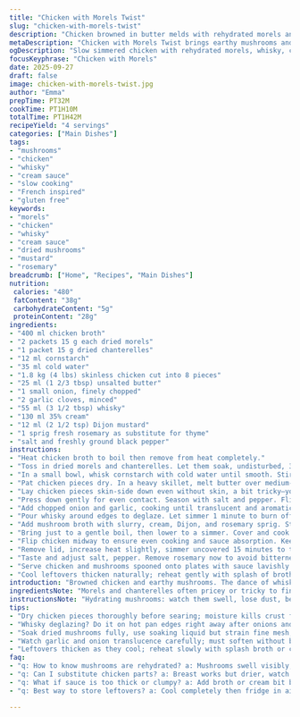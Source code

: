 ```yaml
---
title: "Chicken with Morels Twist"
slug: "chicken-with-morels-twist"
description: "Chicken browned in butter melds with rehydrated morels and dried chanterelles steeped in chicken broth. Whisky deglazes, cream and Dijon lift the sauce. Cornstarch slurry thickens gently during a low simmer. Mushrooms add deep earthiness while mustard brightens edges. Slow simmer softens chicken, melding flavors with sauce reduction. Visual cues — golden seared chicken skin replaced by tender, opaque meat. Aromas evolve from raw garlic sharpness to soothing buttery mushroom notes. A touch of rosemary swapped for traditional thyme; pairs well with green beans or roasted root veg. Gluten free, nut free, egg free. Classic techniques with a subtle twist, slight time shifts, and mindful ingredient swaps."
metaDescription: "Chicken with Morels Twist brings earthy mushrooms and whisky cream sauce. Slow simmer melds tender chicken with rich, layered mushroom flavor."
ogDescription: "Slow simmered chicken with rehydrated morels, whisky, cream, and mustard sauce. Rustic earthiness meets bright edges for a layered experience."
focusKeyphrase: "Chicken with Morels"
date: 2025-09-27
draft: false
image: chicken-with-morels-twist.jpg
author: "Emma"
prepTime: PT32M
cookTime: PT1H10M
totalTime: PT1H42M
recipeYield: "4 servings"
categories: ["Main Dishes"]
tags:
- "mushrooms"
- "chicken"
- "whisky"
- "cream sauce"
- "slow cooking"
- "French inspired"
- "gluten free"
keywords:
- "morels"
- "chicken"
- "whisky"
- "cream sauce"
- "dried mushrooms"
- "mustard"
- "rosemary"
breadcrumb: ["Home", "Recipes", "Main Dishes"]
nutrition: 
 calories: "480"
 fatContent: "38g"
 carbohydrateContent: "5g"
 proteinContent: "28g"
ingredients:
- "400 ml chicken broth"
- "2 packets 15 g each dried morels"
- "1 packet 15 g dried chanterelles"
- "12 ml cornstarch"
- "35 ml cold water"
- "1.8 kg (4 lbs) skinless chicken cut into 8 pieces"
- "25 ml (1 2/3 tbsp) unsalted butter"
- "1 small onion, finely chopped"
- "2 garlic cloves, minced"
- "55 ml (3 1/2 tbsp) whisky"
- "130 ml 35% cream"
- "12 ml (2 1/2 tsp) Dijon mustard"
- "1 sprig fresh rosemary as substitute for thyme"
- "salt and freshly ground black pepper"
instructions:
- "Heat chicken broth to boil then remove from heat completely."
- "Toss in dried morels and chanterelles. Let them soak, undisturbed, 35 minutes until rehydrated and soft."
- "In a small bowl, whisk cornstarch with cold water until smooth. Stir this slurry into mushroom broth gently. Set aside."
- "Pat chicken pieces dry. In a heavy skillet, melt butter over medium-high heat until it foams and begins to brown slightly."
- "Lay chicken pieces skin-side down even without skin, a bit tricky–you want golden surface with no steam escaping."
- "Press down gently for even contact. Season with salt and pepper. Flip when bottom is golden and releases easily, about 5 minutes each side."
- "Add chopped onion and garlic, cooking until translucent and aromatic, about 3 minutes. Don't burn the garlic or bitterness sneaks in."
- "Pour whisky around edges to deglaze. Let simmer 1 minute to burn off alcohol but keep complexity."
- "Add mushroom broth with slurry, cream, Dijon, and rosemary sprig. Stir carefully; sauce thickens slowly as it heats."
- "Bring just to a gentle boil, then lower to a simmer. Cover and cook for about 50 minutes, watching for gentle bubble and softened chicken."
- "Flip chicken midway to ensure even cooking and sauce absorption. Keep heat low enough to avoid curdling cream."
- "Remove lid, increase heat slightly, simmer uncovered 15 minutes to thicken sauce and concentrate flavors."
- "Taste and adjust salt, pepper. Remove rosemary now to avoid bitterness."
- "Serve chicken and mushrooms spooned onto plates with sauce lavishly drizzled. Green beans are classic side but roasted beets or carrots also work."
- "Cool leftovers thicken naturally; reheat gently with splash of broth to loosen."
introduction: "Browned chicken and earthy mushrooms. The dance of whisky and cream. Morels and chanterelles soaked until plump. Patience matters here. Watch the color on the chicken–that golden crust signals flavor depth. Garlic needs a gentle touch; don’t rush or it'll turn acrid. Whisky deglaze? Smells sharp then softens into a mellow hug. Slow simmer melts everything into one sauce that clings and glistens. Cream swirls through, mustard cuts the richness just enough. Rosemary steps in for a twist in flavor profile, swapping thyme’s familiar notes. Mushrooms bring forest floor richness while pan sauce sings in balance. It’s rustic yet refined. Keep an eye on liquid levels or the sauce goes gluey. This dish demands mindfulness. Reward is that deep aroma, taste layering, mouthfeel–a bit of kitchen magic you can almost hear sizzling as sauce reduces."
ingredientsNote: "Morels and chanterelles often pricey or tricky to find fresh, dried substitutes soak up more broth flavor but need careful rehydrating. Always strain soaking liquid through fine mesh or use as broth base–zero waste. Don’t skimp on drying chicken before searing; moisture kills crust formation. Butter choice matters–unsalted lets you control seasoning better. Whisky adds char and wood, but brandy works too if unavailable. Mustard cuts cream’s richness; swap with whole grain milder tang if Dijon not at hand. Rosemary lends a piney, resinous hint different from the expected thyme, providing an unexpected delight but pull sprig before serving, its woody parts bitter raw. Cornstarch thickens without clumps; cold water slurry always. If sauce gets too thick, whisk in broth or cream. Onion and garlic mustn’t brown hard; translucent signals done. Season gradually and taste—salt draws out mushroom umami and lifts whisky nuances. Green beans classic but add lemon zest or toasted nuts on side for crunch contrast. Could finish with fresh parsley for brightness but keep simple to let mushroom notes shine."
instructionsNote: "Hydrating mushrooms: watch them swell, lose dust, become plump and silky. Don’t rush this—fungi need time. Slurry added cold prevents lumps; whisk quickly when adding to hot broth, stir slowly to avoid clumping. Searing chicken skinless means pressing down for even contact, avoiding steaming by patting dry first. Listen for sizzle; muffled sound means moisture is still on there. Watch edges turn opaque and firm before flipping. Garlic and onion’s translucent stage is key—look for softened, glossy veggies, smell changes from sharp to sweet. Deglaze while pan still hot; whisky burns off fast, this step crucial to blur raw alcohol sharpness into mellow depth. Simmer low and slow—high heat breaks cream, toughens chicken. Keeping lid on traps moisture, softening chicken but toggle uncovered later to concentrate sauce. Flip chicken halfway ensures no on one side dries out or overcooks. Timing is guide, always trust visual and tactile cues. Sauce should coat the back of a spoon, luscious but not gelatinous. Remove rosemary early, too long and bitterness seeps in. Leftovers thicken naturally; add broth gradually when reheating or sauce strangles itself. Don’t skimp seasoning; salt and pepper unlock layers. My improvised tweaks over time refined this into a dish that sounds like a forest on the stove—earthy, rich, and memorable."
tips:
- "Dry chicken pieces thoroughly before searing; moisture kills crust formation. Press down firmly for good contact but watch for skinless challenges. Listen for clear sizzle not muffled hissing, means moisture gone. Flip once edges turn firm and opaque get golden underside release easily."
- "Whisky deglazing? Do it on hot pan edges right away after onions and garlic soft. Burns off fast smell turns mellow. Skip if unavailable, brandy works too. Mustard cuts creamfat, use Dijon or mild whole grain. Add slurry cold, whisk fast into hot broth for smooth thickening no lumps."
- "Soak dried mushrooms fully, use soaking liquid but strain fine mesh, it’s treasure trove for flavor. Wait until mushrooms swell, plump but not soggy. Don’t rush. Keep simmer low and slow; boiling too hard breaks cream, toughens chicken. Lid locks moisture, open later to reduce sauce thickness."
- "Watch garlic and onion translucence carefully; must soften without browning or bitterness creeps. Stir often but gently. Timing varies; aroma shift from sharp to buttery signals done. Remove rosemary early before serving or sauce gets bitter. Woody stems scratch mouth if left too long."
- "Leftovers thicken as they cool; reheat slowly with splash broth or cream to loosen. Taste and adjust salt pepper gradually; salt teases out mushroom umami and whisky notes. Green beans classic side but root veg or lemon zest add contrast texture wise. Parsley works but keep simple for mushrooms."
faq:
- "q: How to know mushrooms are rehydrated? a: Mushrooms swell visibly, lose that dry dust layer. Flesh becomes soft but not mushy. If too tough, soak longer. Flavor seeps into broth darkens slightly. Watch time closely, no rushing."
- "q: Can I substitute chicken parts? a: Breast works but drier, watch timing. Thighs better for slow simmer and fat content. Skinless means press for contact or crust won’t form. Drumsticks slower cook. Adjust heat low to avoid dry edges."
- "q: What if sauce is too thick or clumpy? a: Add broth or cream bit by bit. Whisk vigorously when adding slurry cold into hot broth stops lumps. Stir slowly after adding slurry. If curdling starts, lower heat immediately."
- "q: Best way to store leftovers? a: Cool completely then fridge in airtight container. Use within 2-3 days. Reheat gently in pan stirring, add broth to loosen sauce. Freeze ok but cream texture changes, reheat gently."

---
```


